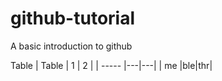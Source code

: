 # github-tutorial
A basic introduction to github

Table
| Table | 1 | 2 |
| ----- |---|---|
| me    |ble|thr|
